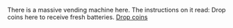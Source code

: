 There is a massive vending machine here.  The instructions on it read:
Drop coins here to receive fresh batteries.
[Drop coins](./batteries)
